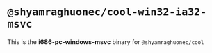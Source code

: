 # `@shyamraghuonec/cool-win32-ia32-msvc`

This is the **i686-pc-windows-msvc** binary for `@shyamraghuonec/cool`
